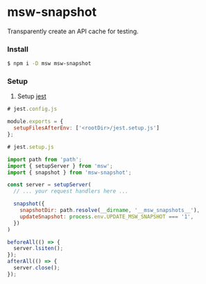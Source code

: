 # msw-snapshot

Transparently create an API cache for testing.

### Install

```sh
$ npm i -D msw msw-snapshot
```

### Setup

1. Setup [jest](https://jestjs.io)

```js
# jest.config.js

module.exports = {
  setupFilesAfterEnv: ['<rootDir>/jest.setup.js']
};
```

```js
# jest.setup.js

import path from 'path';
import { setupServer } from 'msw';
import { snapshot } from 'msw-snapshot';

const server = setupServer(
  // ... your request handlers here ...

  snapshot({
    snapshotDir: path.resolve(__dirname, '__msw_snapshots__'),
    updateSnapshot: process.env.UPDATE_MSW_SNAPSHOT === '1',
  })
)

beforeAll(() => {
  server.lsiten();
});
afterAll(() => {
  server.close();
});
```

